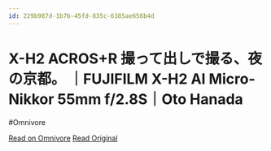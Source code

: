 ```yaml
---
id: 229b987d-1b7b-45fd-835c-6385ae656b4d
---
```


# X-H2 ACROS+R 撮って出しで撮る、夜の京都。 ｜FUJIFILM X-H2 AI Micro-Nikkor 55mm f/2.8S｜Oto Hanada
#Omnivore

[Read on Omnivore](https://omnivore.app/me/https-note-com-otohanada-41-n-n-513-cb-261465-a-magazine-key-me--1909c5012a0)
[Read Original](https://note.com/otohanada_41/n/n513cb261465a?magazine_key=me6156aa7b634)

